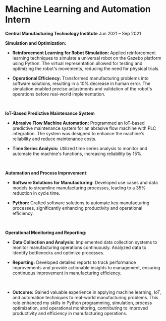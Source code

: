 # Machine Learning and Automation Intern
**Central Manufacturing Technology Institute**
Jun 2021 – Sep 2021
<br>

**Simulation and Optimization:**
<br>

- **Reinforcement Learning for Robot Simulation:** Applied reinforcement learning techniques to simulate a universal robot on the Gazebo platform using Python. The virtual representation allowed for testing and optimizing the robot's movements, reducing the need for physical trials.


- **Operational Efficiency:** Transformed manufacturing problems into software solutions, resulting in a 10% decrease in human error. The simulation enabled precise adjustments and validation of the robot's operations before real-world implementation.


<br>

**IoT-Based Predictive Maintenance System**
<br>

- **Abrasive Flow Machine Automation:** Programmed an IoT-based predictive maintenance system for an abrasive flow machine with PLC integration. The system was designed to enhance the machine's reliability and reduce maintenance costs.


- **Time Series Analysis:** Utilized time series analysis to monitor and automate the machine's functions, increasing reliability by 15%.

<br>

**Automation and Process Improvement:**
<br>

- **Software Solutions for Manufacturing:** Developed use cases and data models to streamline manufacturing processes, leading to a 35% reduction in cycle time.

- **Python:** Crafted software solutions to automate key manufacturing processes, significantly enhancing productivity and operational efficiency.
<br>

**Operational Monitoring and Reporting:**
<br>

- **Data Collection and Analysis:** Implemented data collection systems to monitor manufacturing operations continuously. Analyzed data to identify bottlenecks and optimize processes.

- **Reporting:** Developed detailed reports to track performance improvements and provide actionable insights to management, ensuring continuous improvement in manufacturing efficiency.
<br>

- **Outcome:** Gained valuable experience in applying machine learning, IoT, and automation techniques to real-world manufacturing problems. This role enhanced my skills in Python programming, simulation, process optimization, and operational monitoring, contributing to improved productivity and efficiency in manufacturing operations.
<!-- **[<i class="fa-solid fa-circle-info"></i> Learn More](../pages/experience.html)** -->

